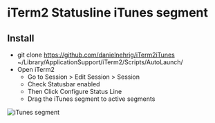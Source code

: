 # iTerm2 Statusline iTunes segment

## Install

- git clone https://github.com/danielnehrig/iTerm2iTunes ~/Library/ApplicationSupport/iTerm2/Scripts/AutoLaunch/
- Open iTerm2
  - Go to Session > Edit Session > Session
  - Check Statusbar enabled
  - Then Click Configure Status Line
  - Drag the iTunes segment to active segments

![iTunes segment](https://raw.githubusercontent.com/danielnehrig/iTerm2iTunes/master/itunes.png)
